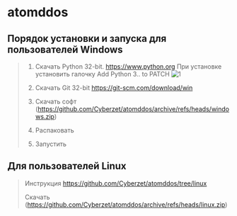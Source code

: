 # atomddos

## Порядок установки и запуска для пользователей Windows

> 1. Скачать Python 32-bit. https://www.python.org
   При установке установить галочку Add Python 3.. to PATCH
   ![1](https://dropfiles.ru/download/d1d0f49de80d8eb2d9b1ee7d4bc24b38.jpg)
> 2. Скачать Git 32-bit https://git-scm.com/download/win 
> 3. Скачать софт (https://github.com/Cyberzet/atomddos/archive/refs/heads/windows.zip)
>
> 2. Распаковать
>
> 3. Запустить



## Для пользователей Linux 
 > Инструкция https://github.com/Cyberzet/atomddos/tree/linux
 > 
 > Скачать (https://github.com/Cyberzet/atomddos/archive/refs/heads/linux.zip)


